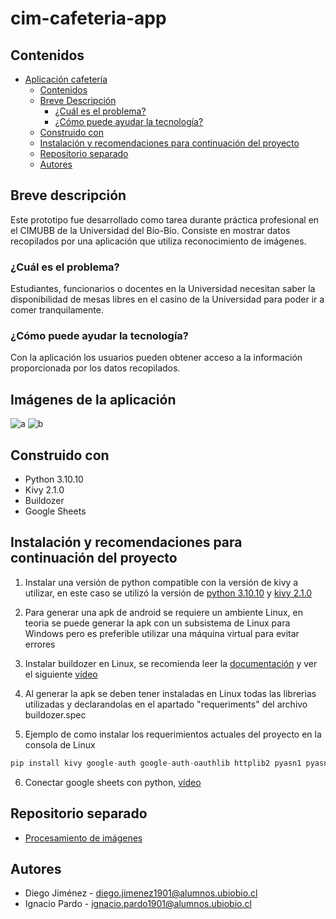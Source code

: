 # cim-cafeteria-app

## Contenidos
- [Aplicación cafetería](#cim-cafeteria-app)
  - [Contenidos](#contenidos)
  - [Breve Descripción](#Breve-Descripción)
    - [¿Cuál es el problema?](#¿Cuál-es-el-problema?)
    - [¿Cómo puede ayudar la tecnología?](#¿Cómo-puede-ayudar-la-tecnología?)
  - [Construido con](#Construido-con)
  - [Instalación y recomendaciones para continuación del proyecto](#Instalación-y-recomendaciones-para-continuación-del-proyecto)
  - [Repositorio separado](#Repositorio-separado)
  - [Autores](#Autores)
    

## Breve descripción

Este prototipo fue desarrollado como tarea durante práctica profesional en el CIMUBB de la Universidad del Bío-Bío. Consiste en mostrar datos recopilados por una aplicación que utiliza reconocimiento de imágenes. 
### ¿Cuál es el problema?

Estudiantes, funcionarios o docentes en la Universidad necesitan saber la disponibilidad de mesas libres en el casino de la Universidad para poder ir a comer tranquilamente.


### ¿Cómo puede ayudar la tecnología?

Con la aplicación los usuarios pueden obtener acceso a la información proporcionada por los datos recopilados.


## Imágenes de la aplicación
![a](https://i.imgur.com/3WhIqCP.jpg)
![b](https://i.imgur.com/Na0NE4O.jpg)


## Construido con

- Python 3.10.10
- Kivy 2.1.0
- Buildozer
- Google Sheets

## Instalación y recomendaciones para continuación del proyecto

1. Instalar una versión de python compatible con la versión de kivy a utilizar, en este caso se utilizó la versión de [python 3.10.10](https://www.python.org/downloads/release/python-31010/) y [kivy 2.1.0](https://kivy.org/doc/stable/gettingstarted/installation.html)
2. Para generar una apk de android se requiere un ambiente Linux, en teoria se puede generar la apk con un subsistema de Linux para Windows pero es preferible utilizar una máquina virtual para evitar errores
3. Instalar buildozer en Linux, se recomienda leer la [documentación](https://buildozer.readthedocs.io/en/latest/installation.html) y ver el siguiente [vídeo](https://www.youtube.com/watch?v=pzsvN3fuBA0&ab_channel=DENICZ)
4. Al generar la apk se deben tener instaladas en Linux todas las librerias utilizadas y declarandolas en el apartado "requeriments" del archivo buildozer.spec

5. Ejemplo de como instalar los requerimientos actuales del proyecto en la consola de Linux
```python
pip install kivy google-auth google-auth-oauthlib httplib2 pyasn1 pyasn1-modules rsa oauth2client requests gspread cachetools urllib3 chardet charset_normalizer idna requests_oauthlib oauthlib pyparsing
```
6. Conectar google sheets con python, [vídeo](https://www.youtube.com/watch?v=lI98OTpKarY&ab_channel=ArtificialCorner)

## Repositorio separado

* [Procesamiento de imágenes](https://github.com/Diegoj95/cim-cafeteria-camara)

## Autores

* Diego Jiménez - diego.jimenez1901@alumnos.ubiobio.cl
* Ignacio Pardo - ignacio.pardo1901@alumnos.ubiobio.cl

